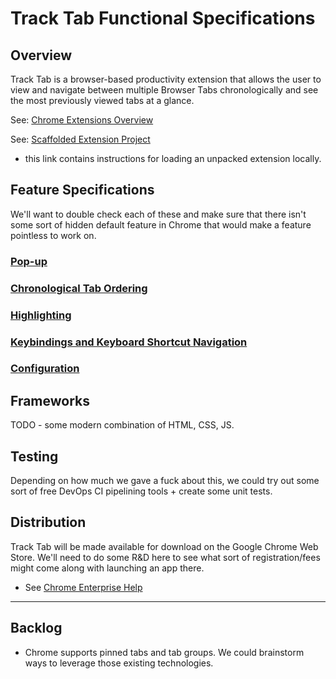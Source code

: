 # Track Tab Functional Specifications

## Overview

Track Tab is a browser-based productivity extension that allows the user to view and navigate between multiple Browser Tabs chronologically and see the most previously viewed tabs at a glance.

See: [Chrome Extensions Overview](https://developer.chrome.com/docs/extensions/mv3/overview/)

See: [Scaffolded Extension Project](https://developer.chrome.com/docs/extensions/mv3/getstarted/) 
- this link contains instructions for loading an unpacked extension locally.
## Feature Specifications

We'll want to double check each of these and make sure that there isn't some sort of hidden default feature in Chrome that would make a feature pointless to work on.

### [Pop-up](./popup.md)

### [Chronological Tab Ordering](./ordering.md)

### [Highlighting](./highlighting.md)

### [Keybindings and Keyboard Shortcut Navigation](./keybindings.md)

### [Configuration](./config.md)

## Frameworks

TODO - some modern combination of HTML, CSS, JS. 

## Testing

Depending on how much we gave a fuck about this, we could try out some sort of free DevOps CI pipelining tools + create some unit tests.

## Distribution

Track Tab will be made available for download on the Google Chrome Web Store. We'll need to do some R&D here to see what sort of registration/fees might come along with launching an app there. 
- See [Chrome Enterprise Help](https://support.google.com/chrome/a/answer/2714278?hl=en)

---
## Backlog

- Chrome supports pinned tabs and tab groups. We could brainstorm ways to leverage those existing technologies. 
